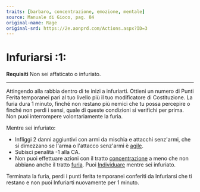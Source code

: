 ```yaml
---
traits: [barbaro, concentrazione, emozione, mentale]
source: Manuale di Gioco, pag. 84
original-name: Rage
original-srd: https://2e.aonprd.com/Actions.aspx?ID=3
---
```


# Infuriarsi :1:

**Requisiti** Non sei affaticato o infuriato.

---

Attingendo alla rabbia dentro di te inizi a infuriarti. Ottieni un numero di
Punti Ferita temporanei pari al tuo livello più il tuo modificatore di
Costituzione. La furia dura 1 minuto, finché non restano più nemici che tu possa
percepire o finché non perdi i sensi, quale di queste condizioni si verifichi
per prima. Non puoi interrompere volontariamente la furia.

Mentre sei infuriato:

- Infliggi 2 danni aggiuntivi con armi da mischia e attacchi senz'armi, che si
  dimezzano se l'arma o l'attacco senz'armi è [agile](/tratti/agile).
- Subisci penalità -1 alla CA.
- Non puoi effettuare azioni con il tratto
  [concentrazione](/tratti/concentrazione) a meno che non abbiano anche il
  tratto [furia](/tratti/furia). Puoi [Individuare](/azioni/base/individuare)
  mentre sei infuriato.

Terminata la furia, perdi i punti ferita temporanei conferiti da Infuriarsi che
ti restano e non puoi Infuriarti nuovamente per 1 minuto.
